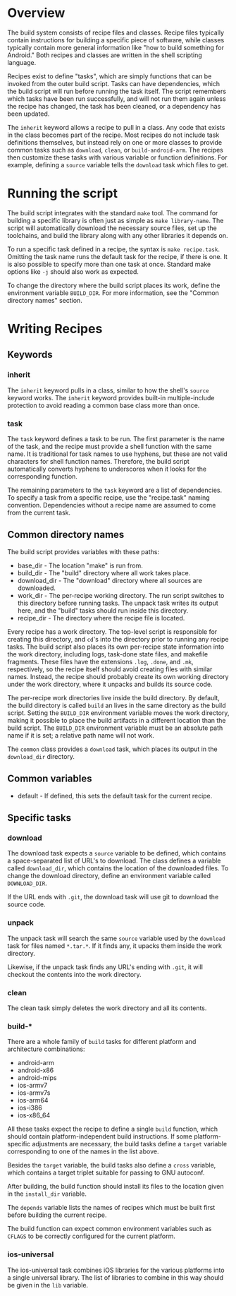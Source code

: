 # Overview

The build system consists of recipe files and classes. Recipe files typically contain instructions for building a specific piece of software, while classes typically contain more general information like "how to build something for Android." Both recipes and classes are written in the shell scripting language.

Recipes exist to define "tasks", which are simply functions that can be invoked from the outer build script. Tasks can have dependencies, which the build script will run before running the task itself. The script remembers which tasks have been run successfully, and will not run them again unless the recipe has changed, the task has been cleaned, or a dependency has been updated.

The `inherit` keyword allows a recipe to pull in a class. Any code that exists in the class becomes part of the recipe. Most recipes do not include task definitions themselves, but instead rely on one or more classes to provide common tasks such as `download`, `clean`, or `build-android-arm`. The recipes then customize these tasks with various variable or function definitions. For example, defining a `source` variable tells the `download` task which files to get.

# Running the script

The build script integrates with the standard `make` tool. The command for building a specific library is often just as simple as `make library-name`. The script will automatically download the necessary source files, set up the toolchains, and build the library along with any other libraries it depends on.

To run a specific task defined in a recipe, the syntax is `make recipe.task`. Omitting the task name runs the default task for the recipe, if there is one. It is also possible to specify more than one task at once. Standard make options like `-j` should also work as expected.

To change the directory where the build script places its work, define the environment variable `BUILD_DIR`. For more information, see the "Common directory names" section.

# Writing Recipes

## Keywords

### inherit

The `inherit` keyword pulls in a class, similar to how the shell's  `source` keyword works. The `inherit` keyword provides built-in multiple-include protection to avoid reading a common base class more than once.

### task

The `task` keyword defines a task to be run. The first parameter is the name of the task, and the recipe must provide a shell function with the same name. It is traditional for task names to use hyphens, but these are not valid characters for shell function names. Therefore, the build script automatically converts hyphens to underscores when it looks for the corresponding function.

The remaining parameters to the `task` keyword are a list of dependencies. To specify a task from a specific recipe, use the "recipe.task" naming convention. Dependencies without a recipe name are assumed to come from the current task.

## Common directory names

The build script provides variables with these paths:

* base_dir - The location "make" is run from.
* build_dir - The "build" directory where all work takes place.
* download_dir - The "download" directory where all sources are downloaded.
* work_dir - The per-recipe working directory. The run script switches to this directory before running tasks. The unpack task writes its output here, and the "build" tasks should run inside this directory.
* recipe_dir - The directory where the recipe file is located.

Every recipe has a work directory. The top-level script is responsible for creating this directory, and `cd`'s into the directory prior to running any recipe tasks. The build script also places its own per-recipe state information into the work directory, including logs, task-done state files, and makefile fragments. These files have the extensions `.log`, `.done`, and `.mk`, respectively, so the recipe itself should avoid creating files with similar names. Instead, the recipe should probably create its own working directory under the work directory, where it unpacks and builds its source code.

The per-recipe work directories live inside the build directory. By default, the build directory is called `build` an lives in the same directory as the build script. Setting the `BUILD_DIR` environment variable moves the work directory, making it possible to place the build artifacts in a different location than the build script. The `BUILD_DIR` environment variable must be an absolute path name if it is set; a relative path name will not work.

The `common` class provides a `download` task, which places its output in the `download_dir` directory.

## Common variables

* default - If defined, this sets the default task for the current recipe.

## Specific tasks

### download

The download task expects a `source` variable to be defined, which contains a space-separated list of URL's to download. The class defines a variable called `download_dir`, which contains the location of the downloaded files. To change the download directory, define an environment variable called `DOWNLOAD_DIR`.

If the URL ends with `.git`, the download task will use git to download the source code.

### unpack

The unpack task will search the same `source` variable used by the `download` task for files named `*.tar.*`. If it finds any, it upacks them inside the work directory.

Likewise, if the unpack task finds any URL's ending with `.git`, it will checkout the contents into the work directory.

### clean

The clean task simply deletes the work directory and all its contents.

### build-*

There are a whole family of `build` tasks for different platform and architecture combinations:

* android-arm
* android-x86
* android-mips
* ios-armv7
* ios-armv7s
* ios-arm64
* ios-i386
* ios-x86_64

All these tasks expect the recipe to define a single `build` function, which should contain platform-independent build instructions. If some platform-specific adjustments are necessary, the build tasks define a `target` variable corresponding to one of the names in the list above.

Besides the `target` variable, the build tasks also define a `cross` variable, which contains a target triplet suitable for passing to GNU autoconf.

After building, the build function should install its files to the location given in the `install_dir` variable.

The `depends` variable lists the names of recipes which must be built first before building the current recipe.

The build function can expect common environment variables such as `CFLAGS` to be correctly configured for the current platform.

### ios-universal

The ios-universal task combines iOS libraries for the various platforms into a single universal library. The list of libraries to combine in this way should be given in the `lib` variable.
